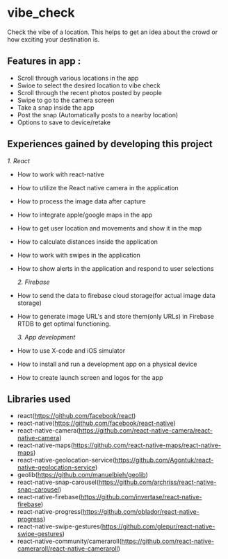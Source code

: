# vibe_check
Check the vibe of a location. This helps to get an idea about the crowd or how exciting your destination is. 

## Features in app :
  - Scroll through various locations in the app 
  - Swioe to select the  desired location to vibe check
  - Scroll through the recent photos posted by people 
  - Swipe to go to the camera screen
  - Take a snap inside the app 
  - Post the snap (Automatically posts to a nearby location)
  - Options to save to device/retake 

## Experiences gained by developing this project 

   *1. React*
  - How to work with react-native 
  - How to utilize the React native camera in the application
  - How to process the image data after capture
  - How to integrate apple/google maps in the app
  - How to get user location and movements and show it in the map
  - How to calculate distances inside the application 
  - How to work with swipes in the application
  - How to show alerts in the application and respond to user selections

    *2. Firebase*
  - How to send the data to firebase cloud storage(for actual image data storage)  
  - How to generate image URL's and store them(only URLs) in Firebase RTDB to get optimal functioning.  

    *3. App development*
  - How to use X-code and iOS simulator
  - How to install and run a development app on a physical device
  - How to create launch screen and logos for the app

## Libraries used 
  - react(https://github.com/facebook/react)
  - react-native(https://github.com/facebook/react-native)
  - react-native-camera(https://github.com/react-native-camera/react-native-camera)
  - react-native-maps(https://github.com/react-native-maps/react-native-maps)
  - react-native-geolocation-service(https://github.com/Agontuk/react-native-geolocation-service)
  - geolib(https://github.com/manuelbieh/geolib)
  - react-native-snap-carousel(https://github.com/archriss/react-native-snap-carousel)
  - react-native-firebase(https://github.com/invertase/react-native-firebase)
  - react-native-progress(https://github.com/oblador/react-native-progress)
  - react-native-swipe-gestures(https://github.com/glepur/react-native-swipe-gestures)
  - react-native-community/cameraroll(https://github.com/react-native-cameraroll/react-native-cameraroll)

